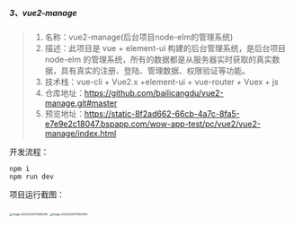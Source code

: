 ##### 3、vue2-manage

> 1. 名称：vue2-manage(后台项目node-elm的管理系统)
> 2. 描述：此项目是 vue + element-ui 构建的后台管理系统，是后台项目node-elm 的管理系统，所有的数据都是从服务器实时获取的真实数据，具有真实的注册、登陆、管理数据、权限验证等功能。
> 3. 技术栈：vue-cli + Vue2.x +element-ui + vue-router + Vuex + js
> 4. 仓库地址：https://github.com/bailicangdu/vue2-manage.git#master
> 5. 预览地址：https://static-8f2ad662-66cb-4a7c-8fa5-e7e9e2c18047.bspapp.com/wow-app-test/pc/vue2/vue2-manage/index.html

开发流程：

```
npm i
npm run dev
```

项目运行截图：

<img src="https://webpon-img.oss-cn-guangzhou.aliyuncs.com/imgimage-20221204070826248.png" alt="image-20221204070826248" style="zoom:33%;" />

<img src="https://webpon-img.oss-cn-guangzhou.aliyuncs.com/imgimage-20221204071955464.png" alt="image-20221204071955464" style="zoom:33%;" />